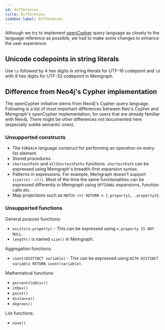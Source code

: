 ```yaml
---
id: differences
title: Differences
sidebar_label: Differences
---
```


Although we try to implement [openCypher](https://www.opencypher.org/) query language as closely to the
language reference as possible, we had to make some changes to enhance the
user experience.

## Unicode codepoints in string literals

Use `\u` followed by 4 hex digits in string literals for UTF-16 codepoint and
`\U` with 8 hex digits for UTF-32 codepoint in Memgraph.


## Difference from Neo4j's Cypher implementation

The openCypher initiative stems from Neo4j's Cypher query language. Following is a list
of most important differences between Neo's Cypher and Memgraph's openCypher implementation,
for users that are already familiar with Neo4j. There might be other differences not documented
here (especially subtle semantic ones).

### Unsupported constructs

* The `FOREACH` language construct for performing an operation on every list element.
* Stored procedures.
* `shortestPath` and `allShortestPaths` functions. `shortestPath` can be expressed using
  Memgraph's breadth-first expansion syntax.
* Patterns in expressions. For example, Memgraph doesn't support `size((n)-->())`. Most of the time
  the same functionalities can be expressed differently in Memgraph using `OPTIONAL` expansions,
  function calls etc.
* Map projections such as `MATCH (n) RETURN n {.property1, .property2}`.

### Unsupported functions

General purpose functions:

* `exists(n.property)` - This can be expressed using `n.property IS NOT NULL`.
* `length()` is named `size()` in Memgraph.

Aggregation functions:

* `count(DISTINCT variable)` - This can be expressed using `WITH DISTINCT variable RETURN count(variable)`.

Mathematical functions:

* `percentileDisc()`
* `stDev()`
* `point()`
* `distance()`
* `degrees()`

List functions:

* `none()`
